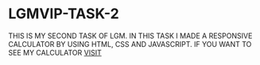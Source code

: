 # LGMVIP-TASK-2
THIS IS MY SECOND TASK OF LGM. IN THIS TASK I MADE A RESPONSIVE CALCULATOR BY USING HTML, CSS AND JAVASCRIPT.
IF YOU WANT TO SEE MY CALCULATOR <a href="https://souravrjpt.github.io/lgmvip-task-2/calculator.html">VISIT</a>
